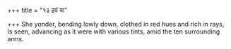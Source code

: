 +++
title = "१३ इयं या"

+++
She yonder, bending lowly down, clothed in red hues and rich in rays,  
     Is seen, advancing as it were with various tints, amid the ten surrounding arms.
